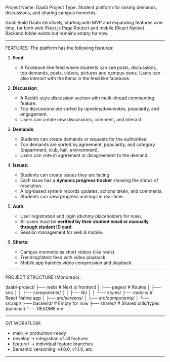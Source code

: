 Project Name: Daabi
Project Type: Student platform for raising demands, discussions, and sharing campus moments.

Goal: Build Daabi iteratively, starting with MVP and expanding features over time, for both web (Next.js Page Router) and mobile (React Native). Backend folder exists but remains empty for now.

---

FEATURES:
The platform has the following features:

1. **Feed**:  
   - A Facebook-like feed where students can see posts, discussions, top demands, posts, videos, pictures and campus news. Users can also interact with the items in the feed like facebook.

2. **Discussion**:  
   - A Reddit-style discussion section with multi-thread commenting feature.  
   - Top discussions are sorted by upvotes/downvotes, popularity, and engagement.  
   - Users can create new discussions, comment, and interact.

3. **Demands**:  
   - Students can create demands or requests for the authorities.  
   - Top demands are sorted by agreement, popularity, and category (department, club, hall, environment).  
   - Users can vote in agreement or disagreement to the demand.

4. **Issues**:  
   - Students can create issues they are facing.  
   - Each issue has a **dynamic progress tracker** showing the status of resolution.  
   - A log-based system records updates, actions taken, and comments.  
   - Students can view progress and logs in real-time.

5. **Auth**:  
   - User registration and login (dummy placeholders for now).  
   - All users must be **verified by their student email or manually through student ID card**.  
   - Session management for web & mobile.

6. **Shorts**:  
   - Campus moments as short videos (like reels).  
   - Trending/latest feed with video playback.  
   - Mobile app handles video compression and playback.   

---

PROJECT STRUCTURE (Monorepo):

daabi-project/
├── web/        # Next.js frontend
│   ├── pages/  # Routes
│   ├── src/
│   │   ├── components/
│   │   ├── lib/
│   │   └── styles/
├── mobile/     # React Native app
│   ├── src/screens/
│   ├── src/components/
│   └── src/api/
├── backend/    # Empty for now
├── shared/     # Shared utils/types (optional)
└── README.md

---

GIT WORKFLOW:
- main → production-ready
- develop → integration of all features
- feature/<feature-name> → individual feature branches
- Semantic versioning: v1.0.0, v1.1.0, etc.

---

